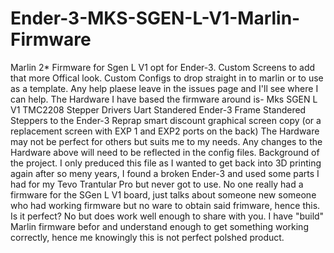 # Ender-3-MKS-SGEN-L-V1-Marlin-Firmware
Marlin 2* Firmware for Sgen L V1 opt for Ender-3. Custom Screens to add that more Offical look.
Custom Configs to drop straight in to marlin or to use as a template.
Any help plaese leave in the issues page and I'll see where I can help.
The Hardware I have based the firmware around is-
  Mks SGEN L V1 
  TMC2208 Stepper Drivers Uart 
  Standered Ender-3 Frame 
  Standered Steppers to the Ender-3 
  Reprap smart discount graphical screen copy (or a replacement screen with EXP 1 and EXP2 ports on the back)
The Hardware may not be perfect for others but suits me to my needs.
Any changes to the Hardware above will need to be reflected in the config files.
Background of the project.
I only preduced this file as I wanted to get back into 3D printing again after so meny years,
I found a broken Ender-3 and used some parts I had for my Tevo Trantular Pro but never got to use. No one really had a firmware for the SGen L V1 board, just talks about someone new someone who had working firmware but no ware to obtain said frimware, hence this. Is it perfect? No but does work well enough to share with you.
I have "build" Marlin firmware befor and understand enough to get something working correctly, hence me knowingly this is not perfect polshed product.
